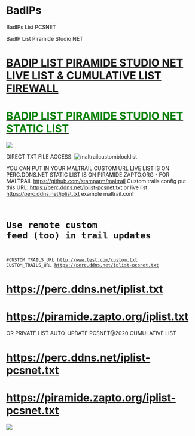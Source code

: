 # BadIPs
BadIPs List PCSNET

BadIP List Piramide Studio NET

<a href="https://perc.ddns.net/iplist.txt" title="BadIP List PCSNET Live list"><h1 style="color:green;">BADIP LIST PIRAMIDE STUDIO NET LIVE LIST & CUMULATIVE LIST FIREWALL</h1></a>
<a href="https://piramide.zapto.org/iplist.txt" title="BadIP List PCSNET"><h1 style="color:green;">BADIP LIST PIRAMIDE STUDIO NET STATIC LIST</h1></a>

<a href="https://perc.ddns.net/iplist-pcsnet.txt" title="BAD IPS LIST DOWNLOAD TXT File Comulative list 24h autoupdate WinNTServer/Linux PCSNET" ><img src="https://piramide.zapto.org/i/123enigmaddl.png" /></a>


DIRECT TXT FILE ACCESS:
![maltrailcustomblocklist](https://user-images.githubusercontent.com/27965834/221394264-90eb74a7-0867-4938-89ae-6c2dcc5b5711.jpg)

YOU CAN PUT IN YOUR MALTRAIL CUSTOM URL LIVE LIST IS ON PERC.DDNS.NET STATIC LIST IS ON PIRAMIDE.ZAPTO.ORG - FOR MALTRAIL https://github.com/stamparm/maltrail
Custom trails config put this URL: https://perc.ddns.net/iplist-pcsnet.txt or live list https://perc.ddns.net/iplist.txt example maltrail.conf
<code>
# Use remote custom feed (too) in trail updates
#CUSTOM_TRAILS_URL http://www.test.com/custom.txt
CUSTOM_TRAILS_URL https://perc.ddns.net/iplist-pcsnet.txt
</code>

<a href="https://perc.ddns.net/iplist.txt" title="BadIP List PCSNET"><h1 style="color:green;">https://perc.ddns.net/iplist.txt</h1></a>

<a href="https://piramide.zapto.org/iplist.txt" title="BadIP List PCSNET"><h1 style="color:green;">https://piramide.zapto.org/iplist.txt</h1></a>

OR PRIVATE LIST AUTO-UPDATE PCSNET@2020 CUMULATIVE LIST

<a href="https://perc.ddns.net/iplist-pcsnet.txt" title="BadIP List RealTime-PCSNET"><h1 style="color:green;">https://perc.ddns.net/iplist-pcsnet.txt</h1></a>
<a href="https://piramide.zapto.org/iplist-pcsnet.txt" title="BadIP List PCSNET Comulative"><h1 style="color:green;">https://piramide.zapto.org/iplist-pcsnet.txt</h1></a>

<a href="https://pcsnet.myftp.org/" title="Piramide Studio NET" ><img src="https://piramide.zapto.org/i/education_pcs.png" /></a>


